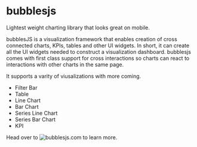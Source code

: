 # bubblesjs

Lightest weight charting library that looks great on mobile.

bubblesJS is a visualization framework that enables creation of cross connected
charts, KPIs, tables and other UI widgets.
In short, it can create all the UI widgets needed to construct a visualization dashboard.
bubblesjs comes with first class support for cross interactions so charts can react
to interactions with other charts in the same page.

It supports a varity of viusalizations with more coming.
 - Filter Bar
 - Table
 - Line Chart
 - Bar Chart
 - Series Line Chart
 - Series Bar Chart
 - KPI

 Head over to ![bubblesjs.com](https://bubblesjs.com/) to learn more.